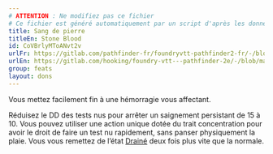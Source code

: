```yaml
---
# ATTENTION : Ne modifiez pas ce fichier
# Ce fichier est généré automatiquement par un script d'après les données du module Foundry VTT officiel et de sa traduction
title: Sang de pierre
titleEn: Stone Blood
id: CoVBrlyMToANvt2v
urlFr: https://gitlab.com/pathfinder-fr/foundryvtt-pathfinder2-fr/-/blob/master/data/feats/CoVBrlyMToANvt2v.htm
urlEn: https://gitlab.com/hooking/foundry-vtt---pathfinder-2e/-/blob/master/packs/data/feats.db/stone-blood.json
group: feats
layout: dons
---
```

Vous mettez facilement fin à une hémorragie vous affectant.

Réduisez le DD des tests nus pour arrêter un saignement persistant de 15 à 10. Vous pouvez utiliser une action unique dotée du trait concentration pour avoir le droit de faire un test nu rapidement, sans panser physiquement la plaie. Vous vous remettez de l’état [Drainé](../etats/drainé.md) deux fois plus vite que la normale.


